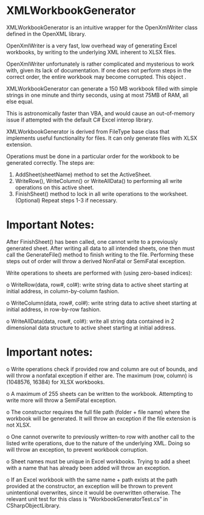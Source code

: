 # XMLWorkbookGenerator

XMLWorkbookGenerator is an intuitive wrapper for the OpenXmlWriter class defined in the OpenXML library. 

OpenXmlWriter is a very fast, low overhead way of generating Excel workbooks, by writing to the underlying XML inherent to XLSX files. 

OpenXmlWriter unfortunately is rather complicated and mysterious to work with, given its lack of documentation. If one does not perform steps in the correct order, the entire workbook may become corrupted. This object .

XMLWorkbookGenerator can generate a 150 MB workbook filled with simple strings in one minute and thirty seconds, using at most 75MB of RAM, all else equal. 

This is astronomically faster than VBA, and would cause an out-of-memory issue if attempted with the default C# Excel interop library. 

XMLWorkbookGenerator is derived from FileType base class that implements useful functionality for files. It can only generate files with XLSX extension. 

Operations must be done in a particular order for the workbook to be generated correctly. The steps are:

1. AddSheet(sheetName) method to set the ActiveSheet. 
2. WriteRow(), WriteColumn() or WriteAllData() to performing all write operations on this active sheet.
3. FinishSheet() method to lock in all write operations to the worksheet.  
(Optional) Repeat steps 1-3 if necessary. 

# Important Notes:

After FinishSheet() has been called, one cannot write to a previously generated sheet. After writing all data to all intended sheets, one then must call the GenerateFile() method to finish writing to the file. Performing these steps out of order will throw a derived NonFatal or SemiFatal exception.    

Write operations to sheets are performed with (using zero-based indices): 

o	WriteRow(data, row#, col#): write string data to active sheet starting at initial address, in column-by-column fashion. 

o	WriteColumn(data, row#, col#): write string data to active sheet starting at initial address, in row-by-row fashion. 

o	WriteAllData(data, row#, col#): write all string data contained in 2 dimensional data structure to active sheet starting at initial address. 

# Important notes: 

o	Write operations check if provided row and column are out of bounds, and will throw a nonfatal exception if either are. The maximum (row, column) is (1048576, 16384) for XLSX workbooks. 

o	A maximum of 255 sheets can be written to the workbook. Attempting to write more will throw a SemiFatal exception. 

o	The constructor requires the full file path (folder + file name) where the workbook will be generated. It will throw an exception if the file extension is not XLSX. 

o	One cannot overwrite to previously written-to row with another call to the listed write operations, due to the nature of the underlying XML. Doing so will throw an exception, to prevent workbook corruption. 

o	Sheet names must be unique in Excel workbooks. Trying to add a sheet with a name that has already been added will throw an exception. 

o	If an Excel workbook with the same name + path exists at the path provided at the constructor, an exception will be thrown to prevent unintentional overwrites, since it would be overwritten otherwise. The relevant unit test for this class is “WorkbookGeneratorTest.cs” in CSharpObjectLibrary.
